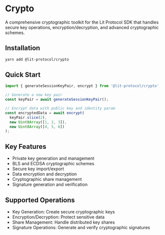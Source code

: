 # Crypto

A comprehensive cryptographic toolkit for the Lit Protocol SDK that handles secure key operations, encryption/decryption, and advanced cryptographic schemes.

## Installation

```bash
yarn add @lit-protocol/crypto
```

## Quick Start

```typescript
import { generateSessionKeyPair, encrypt } from '@lit-protocol/crypto';

// Generate a new key pair
const keyPair = await generateSessionKeyPair();

// Encrypt data with public key and identity param
const encryptedData = await encrypt(
  keyPair.slice(2),
  new Uint8Array([1, 2, 3]),
  new Uint8Array([4, 5, 6])
);
```

## Key Features

- Private key generation and management
- BLS and ECDSA cryptographic schemes
- Secure key import/export
- Data encryption and decryption
- Cryptographic share management
- Signature generation and verification

## Supported Operations

- Key Generation: Create secure cryptographic keys
- Encryption/Decryption: Protect sensitive data
- Share Management: Handle distributed key shares
- Signature Operations: Generate and verify cryptographic signatures
